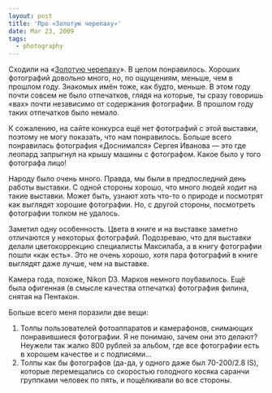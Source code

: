 ```yaml
---
layout: post
title: 'Про «Золотую черепаху»'
date: Mar 23, 2009
tags:
  - photography
---
```


Сходили на «[Золотую черепаху](http://animalphoto.ru/ "Сайт фотоконкурса «Золотая черепаха»")». В целом понравилось. Хороших фотографий довольно много, но, по ощущениям, меньше, чем в прошлом году. Знакомых имён тоже, как будто, меньше. В этом году почти совсем не было отпечатков, глядя на которые, ты сразу говоришь «вах» почти независимо от содержания фотографии. В прошлом году таких отпечатков было немало.

К сожалению, на сайте конкурса ещё нет фотографий с этой выставки, поэтому не могу показать, что нам понравилось. Больше всего понравилась фотография «Доснимался» Сергея Иванова — это где леопард запрыгнул на крышу машины с фотографом. Какое было у того фотографа лицо!

Народу было очень много. Правда, мы были в предпоследний день работы выставки. С одной стороны хорошо, что много людей ходит на такие выставки. Может быть, узнают хоть что-то о природе и посмотрят как выглядят хорошие фотографии. Но, с другой стороны, посмотреть фотографии толком не удалось.

<!--more-->

Заметил одну особенность. Цвета в книге и на выставке заметно отличаются у некоторых фотографий. Подозреваю, что для выставки делали цветокоррекцию специалисты Максилаба, а в книгу фотографии пошли «как есть». Это не очень хорошо, хотя пара фотографий в книге выглядят даже лучше, чем на выставке.

Камера года, похоже, Nikon D3. Марков немного поубавилось. Ещё была офигенная (в смысле качества отпечатка) фотография филина, снятая на Пентакон.

Больше всего меня поразили две вещи:

1. Толпы пользователей фотоаппаратов и камерафонов, снимающих понравившиеся фотографии. Я не понимаю, зачем они это делают? Неужели так жалко 800 рублей за альбом, где все фотографии есть в хорошем качестве и с подписями…
2. Толпы как бы фотографов (да-да, у одного даже был 70-200/2.8 IS), которые перемещались со скоростью голодного косяка саранчи группками человек по пять, и пощёлкивали во все стороны.
